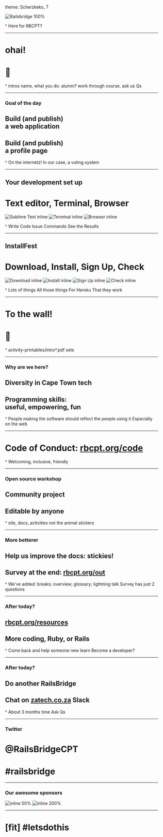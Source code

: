 theme: Scherzkeks, 7

![Railsbridge 100%](img/railsbridge-cape-town-logo-large.png)

^ Here for RBCPT?

---

# ohai!
# 👋

^ intros
name, what you do. alumni?
work through course, ask us Qs

---

### Goal of the day
## Build (and publish)<br>a web application
## Build (and publish)<br>a profile page

^ On the internetz!
In our case, a voting system

---

## Your development set up
# Text editor, Terminal, Browser

![Sublime Text inline](img/set-up-text-editor.png) ![Terminal inline](img/set-up-terminal.png) ![Browser inline](img/set-up-browser.png)

^ Write Code
Issue Commands
See the Results

---

## InstallFest
# Download, Install, Sign Up, Check

![Download inline](img/download.png) ![Install inline](img/install.png) ![Sign Up inline](img/user.png) ![Check inline](img/check.png)

^ Lots of things
All those things
For Heroku
That they work

---

# To the wall!
# 🏃

^ activity-printables/intro*.pdf sets

---

### Why are we here?

## Diversity in Cape Town tech
## Programming skills:<br />useful, empowering, fun

^ People making the software should reflect the people using it
Especially on the web

---

# Code of Conduct: [rbcpt.org/code](http://rbcpt.org/code/)

^ Welcoming, inclusive, friendly

---

### Open source workshop

## Community project
## Editable by anyone

^ site, docs, activities
not the animal stickers

---

### More betterer

## Help us improve the docs: stickies!
## Survey at the end: [rbcpt.org/out](http://rbcpt.org/out)

^ We've added: breaks; overview; glossary; lightning talk
Survey has just 2 questions

---

### After today?

## [rbcpt.org/resources](http://rbcpt.org/resources/)
## More coding, Ruby, or Rails

^ Come back and help someone new learn
Become a developer?

---

### After today?

## Do another RailsBridge
## Chat on [zatech.co.za](http://zatech.co.za) Slack

^ About 3 months time
Ask Qs

---

### Twitter
# @RailsBridgeCPT
# #railsbridge

---

### Our awesome sponsors

![inline 50%](img/prodigy-finance.png)
![inline 200%](img/offerzen.jpg)

---

# [fit] #letsdothis
